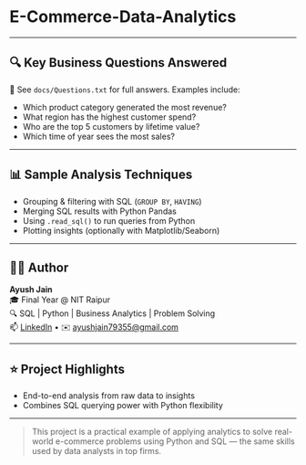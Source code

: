 # E-Commerce-Data-Analytics

---

## 🔍 Key Business Questions Answered

🧠 See `docs/Questions.txt` for full answers. Examples include:

- Which product category generated the most revenue?
- What region has the highest customer spend?
- Who are the top 5 customers by lifetime value?
- Which time of year sees the most sales?

---

## 📊 Sample Analysis Techniques

- Grouping & filtering with SQL (`GROUP BY`, `HAVING`)
- Merging SQL results with Python Pandas
- Using `.read_sql()` to run queries from Python
- Plotting insights (optionally with Matplotlib/Seaborn)

---


## 👨‍💻 Author

**Ayush Jain**  
🎓 Final Year @ NIT Raipur  
🔍 SQL | Python | Business Analytics | Problem Solving  
📫 [LinkedIn](https://www.linkedin.com/in/ayushjain2808/) • ✉️ ayushjain79355@gmail.com

---

## ⭐ Project Highlights

- End-to-end analysis from raw data to insights
- Combines SQL querying power with Python flexibility

---

> This project is a practical example of applying analytics to solve real-world e-commerce problems using Python and SQL — the same skills used by data analysts in top firms.


